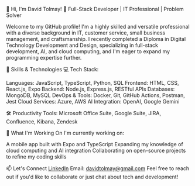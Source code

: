 👋 Hi, I'm David Tolmay!
🎯 Full-Stack Developer | IT Professional | Problem Solver

Welcome to my GitHub profile! I'm a highly skilled and versatile professional with a diverse background in IT, customer service, small business management, and craftsmanship. I recently completed a Diploma in Digital Technology Development and Design, specializing in full-stack development, AI, and cloud computing, and I'm eager to expand my programming expertise further.

🚀 Skills & Technologies
💻 Tech Stack:

Languages: JavaScript, TypeScript, Python, SQL
Frontend: HTML, CSS, React.js, Expo
Backend: Node.js, Express.js, RESTful APIs
Databases: MongoDB, MySQL
DevOps & Tools: Docker, Git, GitHub Actions, Postman, Jest
Cloud Services: Azure, AWS
AI Integration: OpenAI, Google Gemini

🛠 Productivity Tools:
Microsoft Office Suite, Google Suite, JIRA, Confluence, Kibana, Zendesk

🎯 What I'm Working On
I'm currently working on:

A mobile app built with Expo and TypeScript
Expanding my knowledge of cloud computing and AI integration
Collaborating on open-source projects to refine my coding skills

📫 Let's Connect
[LinkedIn](https://www.linkedin.com/in/david-tolmay)
Email: davidtolmay@gmail.com
Feel free to reach out if you'd like to collaborate or just chat about tech and development!
